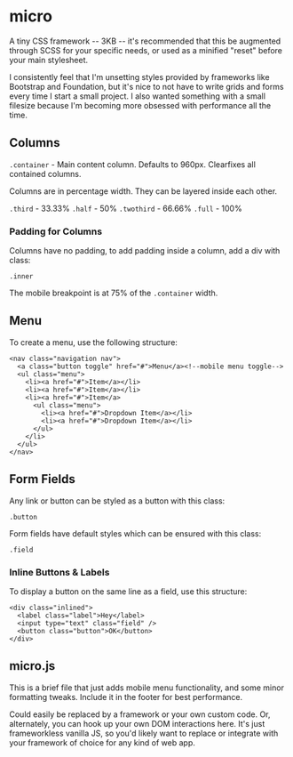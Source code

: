 # micro

A tiny CSS framework -- 3KB -- it's recommended that this be augmented through SCSS for your specific needs, or used as a minified "reset" before your main stylesheet.

I consistently feel that I'm unsetting styles provided by frameworks like Bootstrap and Foundation, but it's nice to not have to write grids and forms every time I start a small project.  I also wanted something with a small filesize because I'm becoming more obsessed with performance all the time.

## Columns

`.container` - Main content column.  Defaults to 960px.  Clearfixes all contained columns.

Columns are in percentage width.  They can be layered inside each other.

`.third` - 33.33%
`.half` - 50%
`.twothird` - 66.66%
`.full` - 100%

### Padding for Columns

Columns have no padding, to add padding inside a column, add a div with class:

`.inner`

The mobile breakpoint is at 75% of the `.container` width.

## Menu

To create a menu, use the following structure:

```
<nav class="navigation nav">
  <a class="button toggle" href="#">Menu</a><!--mobile menu toggle-->
  <ul class="menu">
    <li><a href="#">Item</a></li>
    <li><a href="#">Item</a></li>
    <li><a href="#">Item</a>
      <ul class="menu">
        <li><a href="#">Dropdown Item</a></li>
        <li><a href="#">Dropdown Item</a></li>
      </ul>
    </li>
  </ul>
</nav>
```

## Form Fields

Any link or button can be styled as a button with this class:

`.button`

Form fields have default styles which can be ensured with this class:

`.field`

### Inline Buttons & Labels

To display a button on the same line as a field, use this structure:

```
<div class="inlined">
  <label class="label">Hey</label>
  <input type="text" class="field" />
  <button class="button">OK</button>
</div>
```

## micro.js

This is a brief file that just adds mobile menu functionality, and some minor formatting tweaks.  Include it in the footer for best performance.

Could easily be replaced by a framework or your own custom code.  Or, alternately, you can hook up your own DOM interactions here.  It's just frameworkless vanilla JS, so you'd likely want to replace or integrate with your framework of choice for any kind of web app.
